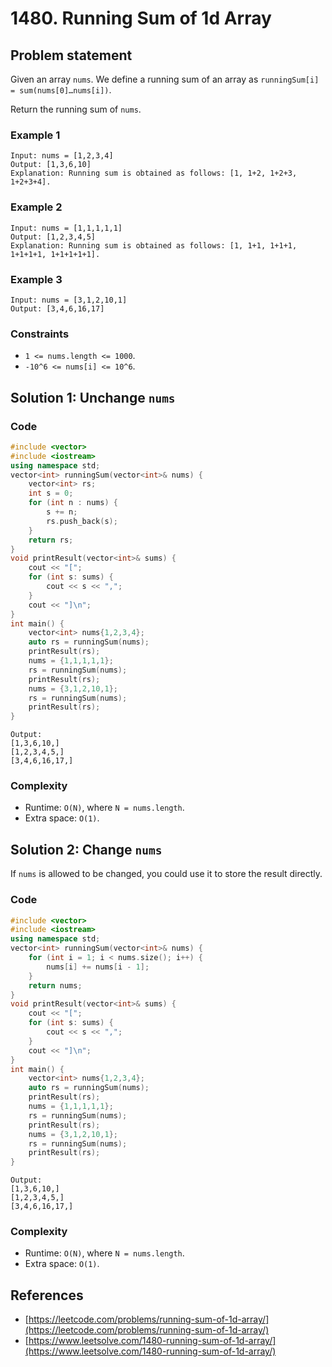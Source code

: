# 1480. Running Sum of 1d Array

## Problem statement

Given an array `nums`. We define a running sum of an array as `runningSum[i] = sum(nums[0]…nums[i])`.

Return the running sum of `nums`.

### Example 1
```plain
Input: nums = [1,2,3,4]
Output: [1,3,6,10]
Explanation: Running sum is obtained as follows: [1, 1+2, 1+2+3, 1+2+3+4].
```

### Example 2
```plain
Input: nums = [1,1,1,1,1]
Output: [1,2,3,4,5]
Explanation: Running sum is obtained as follows: [1, 1+1, 1+1+1, 1+1+1+1, 1+1+1+1+1].
```

### Example 3
```plain
Input: nums = [3,1,2,10,1]
Output: [3,4,6,16,17]
``` 

### Constraints

* `1 <= nums.length <= 1000`.
* `-10^6 <= nums[i] <= 10^6`.

## Solution 1: Unchange `nums`

### Code
```cpp
#include <vector>
#include <iostream>
using namespace std;
vector<int> runningSum(vector<int>& nums) {
    vector<int> rs;
    int s = 0;
    for (int n : nums) {
        s += n;
        rs.push_back(s);
    }
    return rs;
}
void printResult(vector<int>& sums) {
    cout << "[";
    for (int s: sums) {
        cout << s << ",";
    }
    cout << "]\n";
}
int main() {
    vector<int> nums{1,2,3,4};
    auto rs = runningSum(nums);
    printResult(rs);
    nums = {1,1,1,1,1};
    rs = runningSum(nums);
    printResult(rs);
    nums = {3,1,2,10,1};
    rs = runningSum(nums);
    printResult(rs);
}
```
```plain
Output:
[1,3,6,10,]
[1,2,3,4,5,]
[3,4,6,16,17,]
```

### Complexity
* Runtime: `O(N)`, where `N = nums.length`.
* Extra space: `O(1)`.

## Solution 2: Change `nums`

If `nums` is allowed to be changed, you could use it to store the result directly.

### Code
```cpp
#include <vector>
#include <iostream>
using namespace std;
vector<int> runningSum(vector<int>& nums) {
    for (int i = 1; i < nums.size(); i++) {
        nums[i] += nums[i - 1];
    }
    return nums;
}
void printResult(vector<int>& sums) {
    cout << "[";
    for (int s: sums) {
        cout << s << ",";
    }
    cout << "]\n";
}
int main() {
    vector<int> nums{1,2,3,4};
    auto rs = runningSum(nums);
    printResult(rs);
    nums = {1,1,1,1,1};
    rs = runningSum(nums);
    printResult(rs);
    nums = {3,1,2,10,1};
    rs = runningSum(nums);
    printResult(rs);
}
```
```plain
Output:
[1,3,6,10,]
[1,2,3,4,5,]
[3,4,6,16,17,]
```

### Complexity
* Runtime: `O(N)`, where `N = nums.length`.
* Extra space: `O(1)`.


## References
* [https://leetcode.com/problems/running-sum-of-1d-array/](https://leetcode.com/problems/running-sum-of-1d-array/)
* [https://www.leetsolve.com/1480-running-sum-of-1d-array/](https://www.leetsolve.com/1480-running-sum-of-1d-array/)